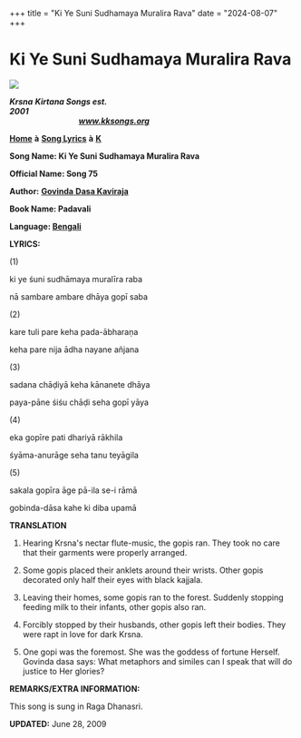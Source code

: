 +++
title = "Ki Ye Suni Sudhamaya Muralira Rava"
date = "2024-08-07"
+++

# Ki Ye Suni Sudhamaya Muralira Rava
**[![](http://kksongs.org/image_files/image002.jpg)](http://kksongs.org/)**

**_Krsna_** **_Kirtana Songs est. 2001_**                                                                                                                                                      **_www.kksongs.org_**

**[Home](http://kksongs.org/)** **à** **[Song Lyrics](http://kksongs.org/lyrics.html)** **à** **[K](http://kksongs.org/songs/song_k.html)**

**Song Name: Ki Ye Suni Sudhamaya Muralira Rava**

**Official Name: Song 75**

**Author:** [**Govinda** **Dasa Kaviraja**](http://kksongs.org/authors/list/govindadasa.html)

**Book Name: Padavali**

**Language: [Bengali](http://kksongs.org/language/list/bengali.html)**

**LYRICS:**

(1)

ki ye śuni sudhāmaya muralīra raba

nā sambare ambare dhāya gopī saba

(2)

kare tuli pare keha pada-ābharaṇa

keha pare nija ādha nayane añjana

(3)

sadana chāḍiyā keha kānanete dhāya

paya-pāne śiśu chāḍi seha gopī yāya

(4)

eka gopīre pati dhariyā rākhila

śyāma-anurāge seha tanu teyāgila

(5)

sakala gopīra āge pā-ila se-i rāmā

gobinda-dāsa kahe ki diba upamā

**TRANSLATION**

1) Hearing Krsna's nectar flute-music, the gopis ran. They took no care that their garments were properly arranged.

2) Some gopis placed their anklets around their wrists. Other gopis decorated only half their eyes with black kajjala.

3) Leaving their homes, some gopis ran to the forest. Suddenly stopping feeding milk to their infants, other gopis also ran.

4) Forcibly stopped by their husbands, other gopis left their bodies. They were rapt in love for dark Krsna.

5) One gopi was the foremost. She was the goddess of fortune Herself. Govinda dasa says: What metaphors and similes can I speak that will do justice to Her glories?

**REMARKS/EXTRA INFORMATION:**

This song is sung in Raga Dhanasri.

**UPDATED:** June 28, 2009
